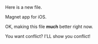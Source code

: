 Here is a new file.

Magnet app for iOS.


OK, making this file **much** better right now.

You want conflict? I'LL show you conflict!
